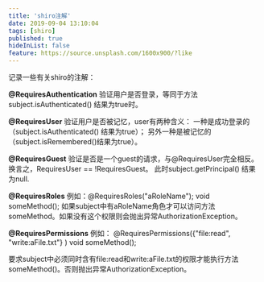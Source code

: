 ```yaml
---
title: 'shiro注解'
date: 2019-09-04 13:10:04
tags: [shiro]
published: true
hideInList: false
feature: https://source.unsplash.com/1600x900/?like
---
```

记录一些有关shiro的注解：
<!-- more -->
**@RequiresAuthentication**
验证用户是否登录，等同于方法subject.isAuthenticated() 结果为true时。

**@RequiresUser**
验证用户是否被记忆，user有两种含义：
一种是成功登录的（subject.isAuthenticated() 结果为true）；
另外一种是被记忆的（subject.isRemembered()结果为true）。

**@RequiresGuest**
验证是否是一个guest的请求，与@RequiresUser完全相反。
 换言之，RequiresUser  == !RequiresGuest。
此时subject.getPrincipal() 结果为null.

**@RequiresRoles**
例如：@RequiresRoles("aRoleName");
  void someMethod();
如果subject中有aRoleName角色才可以访问方法someMethod。如果没有这个权限则会抛出异常AuthorizationException。

**@RequiresPermissions**
例如： @RequiresPermissions({"file:read", "write:aFile.txt"} )
  void someMethod();

要求subject中必须同时含有file:read和write:aFile.txt的权限才能执行方法someMethod()。否则抛出异常AuthorizationException。